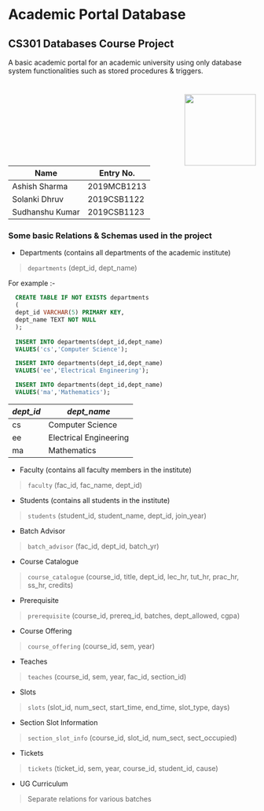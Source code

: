 # Academic Portal Database

## CS301 Databases Course Project

A basic academic portal for an academic university using only database system functionalities such as stored procedures & triggers.
#
<img src="https://media.giphy.com/media/kPrlykW2TpVU4HWx2O/giphy.gif" align="right" height="145px">

| Name            | Entry No.   |
| --------------- | ----------- |
| Ashish Sharma   | 2019MCB1213 |
| Solanki Dhruv   | 2019CSB1122 |
| Sudhanshu Kumar | 2019CSB1123 |


### Some basic Relations & Schemas used in the project

- Departments (contains all departments of the academic institute)
> `departments` (dept_id, dept_name)


  For example :- 
  
  ```sql
    CREATE TABLE IF NOT EXISTS departments
    (
    dept_id VARCHAR(5) PRIMARY KEY,
    dept_name TEXT NOT NULL
    );
    
    INSERT INTO departments(dept_id,dept_name)
    VALUES('cs','Computer Science');

    INSERT INTO departments(dept_id,dept_name)
    VALUES('ee','Electrical Engineering');

    INSERT INTO departments(dept_id,dept_name)
    VALUES('ma','Mathematics');
  ```    

| *dept_id* | *dept_name*                      |
| --------- | -------------------------------- |
| cs        | Computer Science                 |
| ee        | Electrical Engineering           |
| ma        | Mathematics                      |

- Faculty (contains all faculty members in the institute)
> `faculty` (fac_id, fac_name, dept_id)

- Students (contains all students in the institute)
> `students` (student_id, student_name, dept_id, join_year)

- Batch Advisor
> `batch_advisor` (fac_id, dept_id, batch_yr)

- Course Catalogue
> `course_catalogue` (course_id, title, dept_id, lec_hr, tut_hr, prac_hr, ss_hr, credits)

- Prerequisite
> `prerequisite` (course_id, prereq_id, batches, dept_allowed, cgpa)

- Course Offering
> `course_offering` (course_id, sem, year)

- Teaches
> `teaches` (course_id, sem, year, fac_id, section_id)

- Slots
> `slots` (slot_id, num_sect, start_time, end_time, slot_type, days)

- Section Slot Information
> `section_slot_info` (course_id, slot_id, num_sect, sect_occupied)

- Tickets
> `tickets` (ticket_id, sem, year, course_id, student_id, cause)

- UG Curriculum
> Separate relations for various batches
